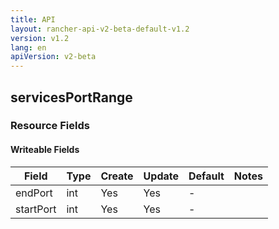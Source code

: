 ```yaml
---
title: API
layout: rancher-api-v2-beta-default-v1.2
version: v1.2
lang: en
apiVersion: v2-beta
---
```


## servicesPortRange



### Resource Fields

#### Writeable Fields

Field | Type | Create | Update | Default | Notes
---|---|---|---|---|---
endPort | int | Yes | Yes | - | 
startPort | int | Yes | Yes | - | 



<br>
